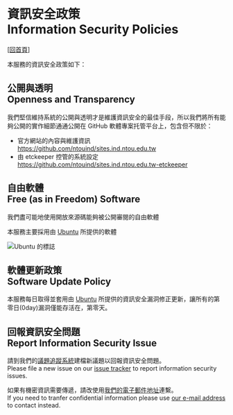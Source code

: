 # 資訊安全政策<br />Information Security Policies

[[回首頁](https://sites.ind.ntou.edu.tw)]

本服務的資訊安全政策如下：

## 公開與透明<br />Openness  and Transparency
我們堅信維持系統的公開與透明才是維護資訊安全的最佳手段，所以我們將所有能夠公開的實作細節通通公開在 GitHub 軟體專案托管平台上，包含但不限於：

* 官方網站的內容與維護資訊  
<https://github.com/ntouind/sites.ind.ntou.edu.tw>
* 由 etckeeper 控管的系統設定  
<https://github.com/ntouind/sites.ind.ntou.edu.tw-etckeeper>

## 自由軟體<br />Free (as in Freedom) Software
我們盡可能地使用開放來源碼能夠被公開審閱的自由軟體

本服務主要採用由 [Ubuntu](http://ubuntu.com) 所提供的軟體

![Ubuntu 的標誌](assets/pictures/Ubuntu%20logo%28Orange%20background%29/ubuntu-logo14.png)

## 軟體更新政策<br />Software Update Policy
本服務每日取得並套用由 [Ubuntu](http://ubuntu.com) 所提供的資訊安全漏洞修正更新，讓所有的第零日(0day)漏洞僅能存活在，第零天。

## 回報資訊安全問題<br />Report Information Security Issue
請到我們的[議題追蹤系統](https://github.com/ntouind/sites.ind.ntou.edu.tw/issues)建檔新議題以回報資訊安全問題。  
Please file a new issue on our [issue tracker](https://github.com/ntouind/sites.ind.ntou.edu.tw/issues) to report information security issues.

如果有機密資訊需要傳遞，請改使用[我們的電子郵件地址](mailto:ntouind@gmail.com)連繫。  
If you need to tranfer confidential information please use [our e-mail address](mailto:ntouind@gmail.com) to contact instead.
